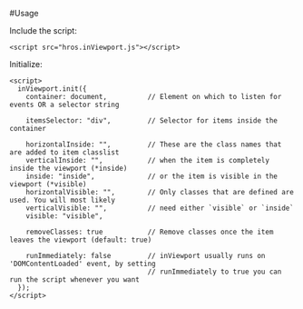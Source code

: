 #Usage

Include the script:

    <script src="hros.inViewport.js"></script>

Initialize:

    <script>
      inViewport.init({
        container: document,          // Element on which to listen for events OR a selector string

        itemsSelector: "div",         // Selector for items inside the container

        horizontalInside: "",         // These are the class names that are added to item classlist
        verticalInside: "",           // when the item is completely inside the viewport (*inside)
        inside: "inside",             // or the item is visible in the viewport (*visible)
        horizontalVisible: "",        // Only classes that are defined are used. You will most likely
        verticalVisible: "",          // need either `visible` or `inside`
        visible: "visible",

        removeClasses: true           // Remove classes once the item leaves the viewport (default: true)

        runImmediately: false         // inViewport usually runs on 'DOMContentLoaded' event, by setting
                                      // runImmediately to true you can run the script whenever you want
      });
    </script>

